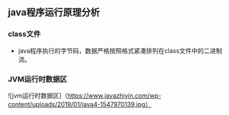 ## java程序运行原理分析
### class文件
- java程序执行的字节码，数据严格按照格式紧凑排列在class文件中的二进制流。

### JVM运行时数据区
![jvm运行时数据区]（https://www.javazhiyin.com/wp-content/uploads/2019/01/java4-1547970139.jpg）